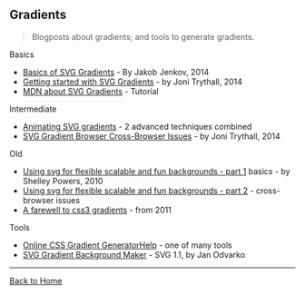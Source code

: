 ## Gradients
> Blogposts about gradients; and tools to generate gradients.

Basics

* [Basics of SVG Gradients](http://tutorials.jenkov.com/svg/svg-gradients.html) - By Jakob Jenkov, 2014
* [Getting started with SVG Gradients](http://www.sitepoint.com/getting-started-svg-gradients/) - by Joni Trythall, 2014
* [MDN about SVG Gradients](https://developer.mozilla.org/en-US/docs/Web/SVG/Tutorial/Gradients) - Tutorial

Intermediate

* [Animating SVG gradients](https://designmodo.com/animate-svg-gradients/) - 2 advanced techniques combined
* [SVG Gradient Browser Cross-Browser Issues](https://jonitrythall.com/svg-gradient-browser-quirks/) - by Joni Trythall, 2014

Old

* [Using svg for flexible scalable and fun backgrounds - part 1](http://alistapart.com/article/using-svg-for-flexible-scalable-and-fun-backgrounds-part-i) basics - by Shelley Powers, 2010
* [Using svg for flexible scalable and fun backgrounds - part 2](http://alistapart.com/article/using-svg-for-flexible-scalable-and-fun-backgrounds-part-ii) - cross-browser issues
* [A farewell to css3 gradients](http://www.sitepoint.com/a-farewell-to-css3-gradients/) - from 2011

Tools

* [Online CSS Gradient GeneratorHelp](http://angrytools.com/gradient/) - one of many tools
* [SVG Gradient Background Maker](https://testdrive-archive.azurewebsites.net/graphics/svggradientbackgroundmaker/default.html) - SVG 1.1, by Jan Odvarko

---
[Back to Home](https://github.com/knbknb/awesome-svg)
